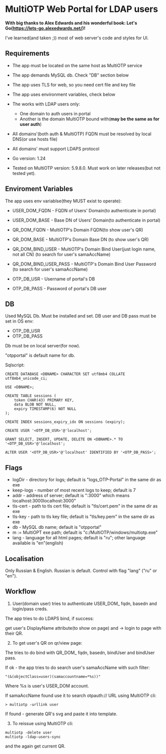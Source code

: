 # MultiOTP Web Portal for LDAP users

**With big thanks to Alex Edwards and his wonderful book: Let's Go(https://lets-go.alexedwards.net/)!**

I've learned(and taken ;)) most of web server's code and styles for UI.

<h2>Requirements</h2>

* The app must be located on the same host as MultiOTP service
* The app demands MySQL db. Check "DB" section below
* The app uses TLS for web, so you need cert file and key file
* The app uses environment variables, check below
* The works with LDAP users only:
    * One domain to auth users in portal
    * Another is the domain MultiOTP bound with(<b>may be the same as for user auth</b>)
* All domains'(both auth & MultiOTP) FQDN must be resolved by local DNS(or use hosts file)
* All domains' must support LDAPS protocol

* Go version: 1.24
* Tested on MultiOTP version: 5.9.8.0. Must work on later releases(but not tested yet).

<h2>Enviroment Variables</h2>

The app uses env variablse(they MUST exist to operate):
* USER_DOM_FQDN - FQDN of Users' Domain(to authenticate in portal)
* USER_DOM_BASE - Base DN of Users' Domain(to authenticate in portal)

* QR_DOM_FQDN - MultiOTP's Domain FQDN(to show user's QR)
* QR_DOM_BASE - MultiOTP's Domain Base DN (to show user's QR)

* QR_DOM_BIND_USER - MultiOTP's Domain Bind User(just login name, not all CN) (to search for user's samaAccName)
* QR_DOM_BIND_USER_PASS - MultiOTP's Domain Bind User Password (to search for user's samaAccName)

* OTP_DB_USR - Username of portal's DB
* OTP_DB_PASS - Password of portal's DB user

<h2>DB</h2>

Used MySQL Db. Must be installed and set.
DB user and DB pass must be set in OS env:
- OTP_DB_USR
- OTP_DB_PASS

Db must be on local server(for now). 

"otpportal" is default name for db.

Sqlscript:
```
CREATE DATABASE <DBNAME> CHARACTER SET utf8mb4 COLLATE utf8mb4_unicode_ci;

USE <DBNAME>;

CREATE TABLE sessions (
    token CHAR(43) PRIMARY KEY,
    data BLOB NOT NULL,
    expiry TIMESTAMP(6) NOT NULL
);

CREATE INDEX sessions_expiry_idx ON sessions (expiry);

CREATE USER '<OTP_DB_USR>'@'localhost';

GRANT SELECT, INSERT, UPDATE, DELETE ON <DBNAME>.* TO '<OTP_DB_USR>'@'localhost';

ALTER USER '<OTP_DB_USR>'@'localhost' IDENTIFIED BY '<OTP_DB_PASS>';
```

<h2>Flags</h2>

* logDir - directory for logs; default is "logs_OTP-Portal" in the same dir as exe
* keep-logs - number of most recent logs to keep; default is 7
* addr - address of server; default is ":3000" which means localhost:3000localhost:3000"
* tls-cert - path to tls cert file; default is "tls/cert.pem" in the same dir as exe
* tls-key - path to tls key file; default is "tls/key.pem" in the same dir as exe
* db - MySQL db name; default is "otpportal"
* m := MultiOPT exe path; default is "c:/MultiOTP/windows/multiotp.exe"
* lang - language for all html pages; default is "ru"; other language available is "en"(english)

<h2>Localisation</h2>

Only Russian & English. Russian is default.
Control with flag "lang" ("ru" or "en").

<h2>Workflow</h2>

1) User(domain user) tries to authenticate USER_DOM_ fqdn, basedn and login/pass creds.

The app tries to do LDAPS bind, if success:

get user's DisplayName attribute(to show on page) and -> login to page with their QR.

2) To get user's QR on qr/view page:

The tries to do bind with QR_DOM_ fqdn, basedn, bindUser and bindUser pass.

If ok - the app tries to do search user's samaAccName with such filter:
```
"(&(objectClass=user)(samaccountname=*%s))"
```

Where %s is user's USER_DOM account.

If samaAccName found use it to search otpauth:// URL using MultiOTP cli:
```
> multiotp -urllink user
```

If found - generate QR's svg and paste it into template.

3) To reissue using MultiOTP cli:
```
multiotp -delete user
multiotp -ldap-users-sync
```
and the again get current QR.